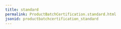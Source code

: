 ```yaml
---
title: standard
permalink: ProductBatchCertification.standard.html
jsonid: productbatchcertification_standard
---
```

